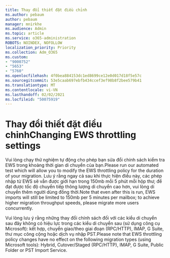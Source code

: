 ```yaml
---
title: Thay đổi thiết đặt điều chỉnh
ms.author: pebaum
author: pebaum
manager: mnirkhe
ms.audience: Admin
ms.topic: article
ms.service: o365-administration
ROBOTS: NOINDEX, NOFOLLOW
localization_priority: Priority
ms.collection: Adm_O365
ms.custom:
- "9000752"
- "5653"
- "5760"
ms.openlocfilehash: 4f0bea884153dc1ed8699ce12e0d017d18f5e57c
ms.sourcegitcommit: 53e5caab697ebfb434ccef3ef98b8f2bee579b41
ms.translationtype: MT
ms.contentlocale: vi-VN
ms.lasthandoff: 02/02/2021
ms.locfileid: "50075919"
---
```

# <a name="changing-ews-throttling-settings"></a><span data-ttu-id="ca9a3-102">Thay đổi thiết đặt điều chỉnh</span><span class="sxs-lookup"><span data-stu-id="ca9a3-102">Changing EWS throttling settings</span></span>

<span data-ttu-id="ca9a3-103">Vui lòng chạy thử nghiệm tự động cho phép bạn sửa đổi chính sách kiểm tra EWS trong khoảng thời gian di chuyển của bạn.</span><span class="sxs-lookup"><span data-stu-id="ca9a3-103">Please run our automated test which will allow you to modify the EWS throttling policy for the duration of your migration.</span></span> <span data-ttu-id="ca9a3-104">Lưu ý rằng ngay cả sau khi thực hiện điều này, các phép nhập từ EWS sẽ vẫn được giới hạn trong 150mb mỗi 5 phút mỗi hộp thư; để đạt được tốc độ chuyển tiếp thông lượng di chuyển cao hơn, vui lòng di chuyển thêm người dùng đồng thời.</span><span class="sxs-lookup"><span data-stu-id="ca9a3-104">Note that even after this is run, EWS imports will still be limited to 150mb per 5 minutes per mailbox; to achieve higher migration throughput speeds, please migrate more users concurrently.</span></span>

<span data-ttu-id="ca9a3-105">Vui lòng lưu ý rằng những thay đổi chính sách đối với các kiểu di chuyển sau đây không có hiệu lực trong các kiểu di chuyển sau (sử dụng công cụ Microsoft): kết hợp, chuyển giao/theo giai đoạn (RPC/HTTP), IMAP, G Suite, thư mục công cộng hoặc dịch vụ nhập PST.</span><span class="sxs-lookup"><span data-stu-id="ca9a3-105">Please note that EWS throttling policy changes have no effect on the following migration types (using Microsoft tools): Hybrid, Cutover/Staged (RPC/HTTP), IMAP, G Suite, Public Folder or PST Import Service.</span></span>